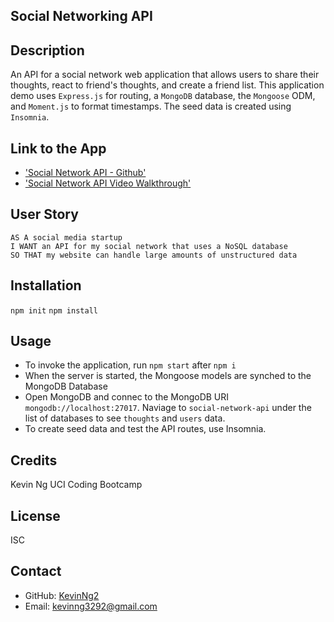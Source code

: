 ## Social Networking API

## Description
An API for a social network web application that allows users to share their thoughts, react to friend's thoughts, and create a friend list. This application demo uses `Express.js` for routing, a `MongoDB` database, the `Mongoose` ODM, and `Moment.js` to format timestamps. The seed data is created using `Insomnia`.

## Link to the App
* ['Social Network API - Github'](https://github.com/KevinNg2/Social-Network-API)
* ['Social Network API Video Walkthrough']()

## User Story
```
AS A social media startup
I WANT an API for my social network that uses a NoSQL database
SO THAT my website can handle large amounts of unstructured data
```

## Installation
`npm init`
`npm install`

## Usage
- To invoke the application, run `npm start` after `npm i`
- When the server is started, the Mongoose models are synched to the MongoDB Database
- Open MongoDB and connec to the MongoDB URI `mongodb://localhost:27017`. Naviage to `social-network-api` under the list of databases to see `thoughts` and `users` data.
- To create seed data and test the API routes, use Insomnia.

## Credits 
Kevin Ng UCI Coding Bootcamp

## License 
ISC

## Contact
- GitHub: [KevinNg2](https://github.com/KevinNg2)
- Email: [kevinng3292@gmail.com](mailto:kevinng3292@gmail.com)

